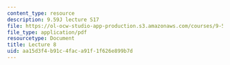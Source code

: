 ```yaml
---
content_type: resource
description: 9.59J lecture S17
file: https://ol-ocw-studio-app-production.s3.amazonaws.com/courses/9-59j-lab-in-psycholinguistics-spring-2017/aa15d3f4b91c4faca91f1f626e899b7d_MIT9_59jS17_lec8.pdf
file_type: application/pdf
resourcetype: Document
title: Lecture 8
uid: aa15d3f4-b91c-4fac-a91f-1f626e899b7d
---
```

